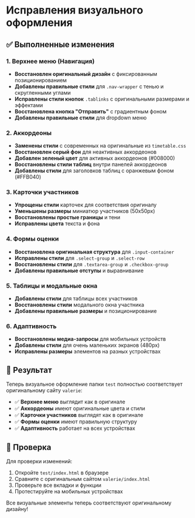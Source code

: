 # Исправления визуального оформления

## ✅ Выполненные изменения

### 1. Верхнее меню (Навигация)
- **Восстановлен оригинальный дизайн** с фиксированным позиционированием
- **Добавлены правильные стили** для `.nav-wrapper` с тенью и скругленными углами
- **Исправлены стили кнопок** `.tablinks` с оригинальными размерами и эффектами
- **Восстановлена кнопка "Отправить"** с градиентным фоном
- **Добавлены правильные стили** для dropdown меню

### 2. Аккордеоны
- **Заменены стили** с современных на оригинальные из `timetable.css`
- **Восстановлен серый фон** для неактивных аккордеонов
- **Добавлен зеленый цвет** для активных аккордеонов (#008000)
- **Восстановлены стили таблиц** внутри панелей аккордеонов
- **Добавлены стили** для заголовков таблиц с оранжевым фоном (#FFB040)

### 3. Карточки участников
- **Упрощены стили** карточек для соответствия оригиналу
- **Уменьшены размеры** миниатюр участников (50x50px)
- **Восстановлены простые границы** и тени
- **Исправлены цвета** текста и фона

### 4. Формы оценки
- **Восстановлена оригинальная структура** для `.input-container`
- **Исправлены стили** для `.select-group` и `.select-row`
- **Восстановлены стили** для `.textarea-group` и `.checkbox-group`
- **Добавлены правильные отступы** и выравнивание

### 5. Таблицы и модальные окна
- **Добавлены стили** для таблицы всех участников
- **Восстановлены стили** модального окна участника
- **Добавлены правильные размеры** и позиционирование

### 6. Адаптивность
- **Восстановлены медиа-запросы** для мобильных устройств
- **Добавлены стили** для очень маленьких экранов (480px)
- **Исправлены размеры** элементов на разных устройствах

## 🎯 Результат

Теперь визуальное оформление папки `test` полностью соответствует оригинальному сайту `valerie`:

- ✅ **Верхнее меню** выглядит как в оригинале
- ✅ **Аккордеоны** имеют оригинальные цвета и стили
- ✅ **Карточки участников** выглядят как в оригинале
- ✅ **Формы оценки** имеют правильную структуру
- ✅ **Адаптивность** работает на всех устройствах

## 📱 Проверка

Для проверки изменений:
1. Откройте `test/index.html` в браузере
2. Сравните с оригинальным сайтом `valerie/index.html`
3. Проверьте все вкладки и функции
4. Протестируйте на мобильных устройствах

Все визуальные элементы теперь соответствуют оригинальному дизайну!
